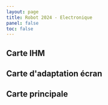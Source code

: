 ```yaml
---
layout: page
title: Robot 2024 - Electronique
panel: false
toc: false
---
```


## Carte IHM

<kicanvas-embed controls="full">
    <kicanvas-source src="/assets/kicad/2024/Ihm-2024.kicad_pro"></kicanvas-source>
    <kicanvas-source src="/assets/kicad/2024/Ihm-2024.kicad_sch"></kicanvas-source>
    <kicanvas-source src="/assets/kicad/2024/Ihm-2024.kicad_pcb"></kicanvas-source>
</kicanvas-embed>

## Carte d'adaptation écran

<kicanvas-embed controls="full">
    <kicanvas-source src="/assets/kicad/2024/TFTAdaptator-2024.kicad_pro"></kicanvas-source>
    <kicanvas-source src="/assets/kicad/2024/TFTAdaptator-2024.kicad_sch"></kicanvas-source>
    <kicanvas-source src="/assets/kicad/2024/TFTAdaptator-2024.kicad_pcb"></kicanvas-source>
</kicanvas-embed>

## Carte principale

<kicanvas-embed controls="full">
    <kicanvas-source src="/assets/kicad/2024/MainBoard-2024.kicad_pro"></kicanvas-source>
    <kicanvas-source src="/assets/kicad/2024/MainBoard-2024.kicad_sch"></kicanvas-source>
    <kicanvas-source src="/assets/kicad/2024/MainBoard-2024.kicad_pcb"></kicanvas-source>
</kicanvas-embed>

